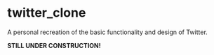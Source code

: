 # twitter_clone

A personal recreation of the basic functionality and design of Twitter.

**STILL UNDER CONSTRUCTION!**
